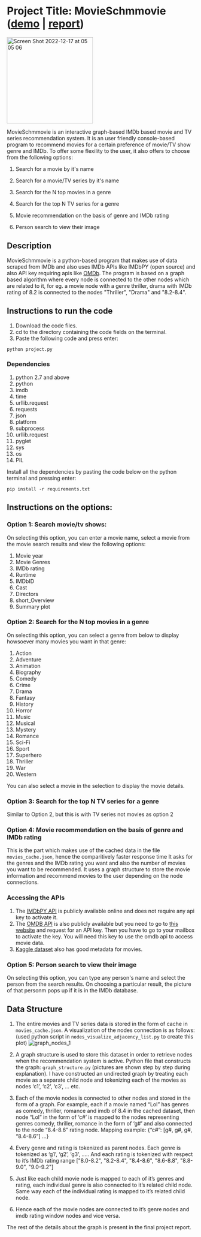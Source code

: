 # Project Title: MovieSchmmovie ([demo](https://drive.google.com/file/d/1Q7EEZ73ioP1CTyWMHOcbtb4DmZhpanDi/view?usp=share_link) | [report](https://www.youtube.com/watch?v=QD6kwHYlnt8))

<img width="230" alt="Screen Shot 2022-12-17 at 05 05 06" src="https://user-images.githubusercontent.com/47816217/208236610-4d041f60-30d4-473b-94bc-99b04a69384e.png">


MovieSchmmovie is an interactive graph-based IMDb based movie and TV series recommendation system. It is an user friendly console-based program to 
recommend movies for a certain preference of movie/TV show genre and IMDb. To offer some flexility to the user, it also offers to choose from the following options:

1. Search for a movie by it's name 

1. Search for a movie/TV series by it's name
2. Search for the N top movies in a genre
3. Search for the top N TV series for a genre
4. Movie recommendation on the basis of genre and IMDb rating
5. Person search to view their image

## Description

MovieSchmmovie is a python-based program that makes use of data scraped from IMDb and also uses IMDb APIs like IMDbPY (open source) and also API key requiring apis like [OMDb](https://www.omdbapi.com/). The program is based on a graph based algorithm where every node is connected to the other nodes
which are related to it, for eg. a movie node with a genre thriller, drama with IMDb rating of 8.2 is connected to the nodes "Thriller", "Drama" and "8.2-8.4". 

## Instructions to run the code
1. Download the code files.
2. cd to the directory containing the code fields on the terminal.
3. Paste the following code and press enter:
```
python project.py
```
### Dependencies
1. python 2.7 and above
2. python
3. imdb
4. time
5. urllib.request
6. requests
7. json
8. platform   
9. subprocess  
10. urllib.request
11. pyglet
12. sys
13. os
14. PIL

Install all the dependencies by pasting the code below on the python terminal and pressing enter: 

```
pip install -r requirements.txt
```

## Instructions on the options:
### Option 1: Search movie/tv shows:

On selecting this option, you can enter a movie name, select a movie from the movie search results and view the following options:
1. Movie year
2. Movie Genres
3. IMDb rating
4. Runtime 
5. IMDbID
6. Cast
7. Directors
8. short_Overview
9. Summary plot

### Option 2: Search for the N top movies in a genre

On selecting this option, you can select a genre from below to display howsoever many movies you want in that genre:
1. Action
2. Adventure
3. Animation
4. Biography
5. Comedy
6. Crime
7. Drama
8. Fantasy
9. History
10. Horror
11. Music
12. Musical
13. Mystery
14. Romance
15. Sci-Fi
16. Sport
17. Superhero
18. Thriller
19. War
20. Western

You can also select a movie in the selection to display the movie details.

### Option 3: Search for the top N TV series for a genre

Similar to Option 2, but this is with TV series not movies as option 2

### Option 4: Movie recommendation on the basis of genre and IMDb rating

This is the part which makes use of the cached data in the file `movies_cache.json`, hence the comparitively faster response time
It asks for the genres and the IMDb rating you want and also the number of movies you want to be recommended. It uses a graph structure to 
store the movie information and recommend movies to the user depending on the node connections.


### Accessing the APIs

1. The [IMDbPY API](https://pypi.org/project/IMDbPY/) is publicly available online and does not require any api key to activate it.
2. The [OMDB API](https://www.omdbapi.com/) is also publicly available but you need to go to [this website](https://www.omdbapi.com/) and request 
    for an API key. Then you have to go to your mailbox to activate the key. You will need this key to use the omdb api to access movie data.
3. [Kaggle dataset](https://www.kaggle.com/datasets/rounakbanik/the-movies-dataset) also has good metadata for movies.

### Option 5: Person search to view their image

On selecting this option, you can type any person's name and select the person from the search results. On choosing a particular result, the picture of that personm pops up if it is in the IMDb database.

## Data Structure

1. The entire movies and TV series data is stored in the form of cache in `movies_cache.json`. A visualization of the nodes connection is as follows: 
(used python script in `nodes_visualize_adjacency_list.py` to create this plot)
![graph_nodes_1](https://user-images.githubusercontent.com/47816217/208280044-3ee41969-417a-4991-ba6b-a5b3d9149b8f.png)

2. A graph structure is used to store this dataset in order to retrieve nodes when the recommendation system is active.
Python file that constructs the graph: `graph_structure.py` (pictures are shown step by step during explanation). I have constructed an 
undirected graph by treating each movie as a separate child node and tokenizing each of the movies as nodes ‘c1’, ‘c2’, ‘c3’, ... etc.

3. Each of the movie nodes is connected to other nodes and stored in the form of a graph. For example, each if a movie named “Lol” has genres as comedy, thriller, romance and imdb of 8.4 in the cached dataset, then node “Lol” in the form of ‘c#’ is mapped to the nodes representing genres comedy, thriller, romance in the form of ‘g#’ and also connected to the node “8.4-8.6” rating node.
Mapping example:
{“c#”: [g#, g#, g#, “8.4-8.6”]
…}

4. Every genre and rating is tokenized as parent nodes. Each genre is tokenized as ‘g1’, ‘g2’, ‘g3’, ….. And each rating is tokenized with respect to it’s IMDb rating range  ["8.0-8.2", "8.2-8.4", "8.4-8.6", "8.6-8.8", "8.8-9.0", "9.0-9.2"]

5. Just like each child movie node is mapped to each of it’s genres and rating, each individual genre is also connected to it’s related child node. Same way each of the individual rating is mapped to it’s related child node.

6. Hence each of the movie nodes are connected to it’s genre nodes and imdb rating window nodes and vice versa.

The rest of the details about the graph is present in the final project report.
